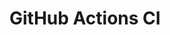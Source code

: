 # GitHub Actions CI



















































































































































































































































































































































































































































































































































































































































































































































































































































































































































































































































































































































































































































































































































































































































































































































































































































































































































































































































































































































































































































































































































































































































































































































































































































































































































































































































































































































































































































































































































































